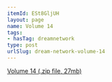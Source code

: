 ```yaml
---
itemId: ESt8GljUH
layout: page
name: Volume 14
tags:
- hasTag: dreamnetwork
type: post
urlSlug: dream-network-volume-14
---
```

<a href="../files/Volume_14.zip" download>Volume 14 (.zip file, 27mb)</a>
